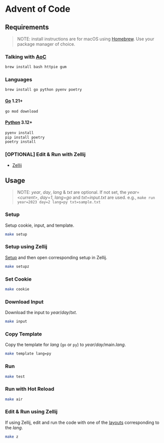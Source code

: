 # Advent of Code

## Requirements

> NOTE: install instructions are for macOS using [Homebrew](https://brew.sh). Use your package manager of choice.

### Talking with [AoC](https://adventofcode.com)

```sh
brew install bash httpie gum
```

### Languages

```sh
brew install go python pyenv poetry
```

#### [Go](https://golang.org) 1.21+

```sh
go mod download
```

#### [Python](https://www.python.org) 3.12+

```sh
pyenv install
pip install poetry
poetry install
```

### [OPTIONAL] Edit & Run with Zellij

- [Zellij](https://github.com/zellij-org/zellij)

## Usage

> NOTE: *year*, *day*, *lang* & *txt* are optional. If not set, the *year*=<*current*>, *day*=*1*, *lang*=*go* and *txt*=*input.txt* are used.
> e.g., `make run year=2023 day=2 lang=py txt=sample.txt`

### Setup

Setup cookie, input, and template.

```sh
make setup
```

### Setup using Zellij

[Setup](#setup) and then open corresponding setup in Zellij.

```sh
make setupz
```

### Set Cookie

```sh
make cookie
```

### Download Input

Download the input to *year*/*day*/*txt*.

```sh
make input
```

### Copy Template

Copy the template for *lang* (`go` or `py`) to *year*/*day*/main.*lang*.

```sh
make template lang=py
```

### Run

```sh
make test
```

### Run with Hot Reload

```sh
make air
```

### Edit & Run using Zellij

If using Zellij, edit and run the code with one of the [layouts](.zellij/) corresponding to the *lang*.

```sh
make z
```

